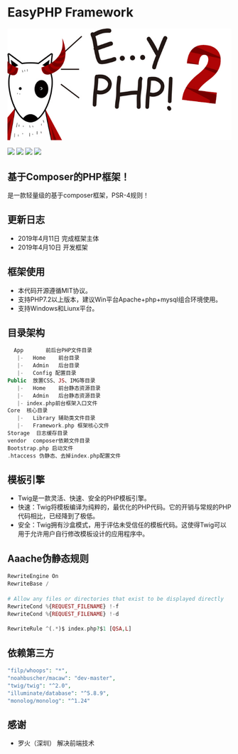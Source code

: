 # EasyPHP Framework

![](/Public/logo.jpg)

[![](https://img.shields.io/badge/version-2.0-green.svg)](https://img.shields.io/badge/version-2.0-green.svg)
[![](https://img.shields.io/badge/php-7.2+-brightgreen.svg)](https://img.shields.io/badge/php-7.2+-brightgreen.svg)
[![](https://img.shields.io/badge/Mysql-Sqlite-orange.svg)](https://img.shields.io/badge/Mysql-Sqlite-orange.svg)
[![](https://img.shields.io/badge/license-MIT-blue.svg)](https://img.shields.io/badge/license-MIT-blue.svg)

## 基于Composer的PHP框架！

是一款轻量级的基于composer框架，PSR-4规则！


## 更新日志

- 2019年4月11日 完成框架主体
- 2019年4月10日 开发框架


## 框架使用

- 本代码开源遵循MIT协议。
- 支持PHP7.2以上版本，建议Win平台Apache+php+mysql组合环境使用。
- 支持Windows和Liunx平台。



## 目录架构
```php
  App		前后台PHP文件目录
   |-	Home	前台目录
   |-	Admin	后台目录
   |-	Config 配置目录
Public	放置CSS、JS、IMG等目录
   |-	Home	前台静态资源目录
   |-	Admin	后台静态资源目录
   |- index.php前台框架入口文件
Core  核心目录
   |-	Library 辅助类文件目录
   |-	Framework.php 框架核心文件
Storage  日志缓存目录
vendor  composer依赖文件目录
Bootstrap.php 启动文件
.htaccess 伪静态、去掉index.php配置文件
```

## 模板引擎
- Twig是一款灵活、快速、安全的PHP模板引擎。
- 快速：Twig将模板编译为纯粹的，最优化的PHP代码。它的开销与常规的PHP代码相比，已经降到了极低。
- 安全：Twig拥有沙盒模式，用于评估未受信任的模板代码。这使得Twig可以用于允许用户自行修改模板设计的应用程序中。

## Aaache伪静态规则
```php
RewriteEngine On
RewriteBase /

# Allow any files or directories that exist to be displayed directly
RewriteCond %{REQUEST_FILENAME} !-f
RewriteCond %{REQUEST_FILENAME} !-d

RewriteRule ^(.*)$ index.php?$1 [QSA,L]        
```

## 依赖第三方
```php
"filp/whoops": "*",
"noahbuscher/macaw": "dev-master",
"twig/twig": "^2.0",
"illuminate/database": "^5.8.9",
"monolog/monolog": "^1.24"    
```


## 感谢

- 罗火（深圳） 解决前端技术

